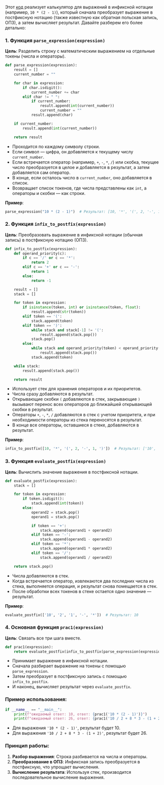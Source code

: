 Этот [код](practice_1.py) реализует калькулятор для выражений в инфиксной нотации (например, `10 * (2 - 1)`), который сначала преобразует выражение в постфиксную нотацию (также известную как обратная польская запись, ОПЗ), а затем вычисляет результат. Давайте разберем его более детально:

### 1. Функция `parse_expression(expression)`

**Цель**: Разделить строку с математическим выражением на отдельные токены (числа и операторы).

```python
def parse_expression(expression):
    result = []
    current_number = ""

    for char in expression:
        if char.isdigit():
            current_number += char
        elif char != " ":
            if current_number:
                result.append(int(current_number))
                current_number = ""
            result.append(char)

    if current_number:
        result.append(int(current_number))

    return result
```

- Проходится по каждому символу строки.
- Если символ — цифра, он добавляется к текущему числу `current_number`.
- Если встречается оператор (например, `+`, `-`, `*`, `/`) или скобка, текущее число преобразуется в целое и добавляется в результат, а затем добавляется сам оператор.
- В конце, если осталось число в `current_number`, оно добавляется в список.
- Возвращает список токенов, где числа представлены как `int`, а операторы и скобки — как строки.

**Пример**:
```python
parse_expression("10 * (2 - 1)")  # Результат: [10, '*', '(', 2, '-', 1, ')']
```

### 2. Функция `infix_to_postfix(expression)`

**Цель**: Преобразовать выражение в инфиксной нотации (обычная запись) в постфиксную нотацию (ОПЗ).

```python
def infix_to_postfix(expression):
    def operand_priority(c):
        if c == '/' or c == '*':
            return 2
        elif c == '+' or c == '-':
            return 1
        else:
            return -1

    result = []
    stack = []

    for token in expression:
        if isinstance(token, int) or isinstance(token, float):
            result.append(str(token))
        elif token == '(':
            stack.append(token)
        elif token == ')':
            while stack and stack[-1] != '(':
                result.append(stack.pop())
            stack.pop()
        else:
            while stack and operand_priority(token) < operand_priority(stack[-1]):
                result.append(stack.pop())
            stack.append(token)

    while stack:
        result.append(stack.pop())

    return result
```

- Использует стек для хранения операторов и их приоритетов.
- Числа сразу добавляются в результат.
- Открывающие скобки `(` добавляются в стек, закрывающие `)` вызывают перенос всех операторов до ближайшей открывающей скобки в результат.
- Операторы `+`, `-`, `*`, `/` добавляются в стек с учетом приоритета, и при необходимости операторы из стека переносятся в результат.
- В конце все операторы, оставшиеся в стеке, добавляются в результат.

**Пример**:
```python
infix_to_postfix([10, '*', '(', 2, '-', 1, ')'])  # Результат: ['10', '2', '1', '-', '*']
```

### 3. Функция `evaluate_postfix(expression)`

**Цель**: Вычислить значение выражения в постфиксной нотации.

```python
def evaluate_postfix(expression):
    stack = []

    for token in expression:
        if token.isdigit():
            stack.append(int(token))
        else:
            operand2 = stack.pop()
            operand1 = stack.pop()

            if token == '+':
                stack.append(operand1 + operand2)
            elif token == '-':
                stack.append(operand1 - operand2)
            elif token == '*':
                stack.append(operand1 * operand2)
            elif token == '/':
                stack.append(operand1 / operand2)

    return stack.pop()
```

- Числа добавляются в стек.
- Когда встречается оператор, извлекаются два последних числа из стека, выполняется операция, и результат снова помещается в стек.
- После обработки всех токенов в стеке остается одно значение — результат.

**Пример**:
```python
evaluate_postfix(['10', '2', '1', '-', '*'])  # Результат: 10
```

### 4. Основная функция `prac1(expression)`

**Цель**: Связать все три шага вместе.

```python
def prac1(expression):
    return evaluate_postfix(infix_to_postfix(parse_expression(expression)))
```

- Принимает выражение в инфиксной нотации.
- Сначала разбирает выражение на токены с помощью `parse_expression`.
- Затем преобразует в постфиксную запись с помощью `infix_to_postfix`.
- И наконец, вычисляет результат через `evaluate_postfix`.

### Пример использования:

```python
if __name__ == "__main__":
    print(f"ожидаемый ответ: 10, ответ: {prac1('10 * (2 - 1)')}")
    print(f"ожидаемый ответ: 26, ответ: {prac1('10 / 2 + 8 * 3 - (1 + 2)')}")
```

- Для выражения `'10 * (2 - 1)'`, результат будет 10.
- Для выражения `'10 / 2 + 8 * 3 - (1 + 2)'`, результат будет 26.

### Принцип работы:

1. **Разбор выражения**: Строка разбивается на числа и операторы.
2. **Преобразование в ОПЗ**: Инфиксная запись преобразуется в постфиксную, что упрощает вычисления.
3. **Вычисление результата**: Используя стек, производится последовательное вычисление выражения.
